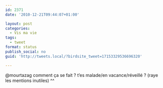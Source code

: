 ```yaml
---
id: 2371
date: '2010-12-21T09:44:07+01:00'

layout: post
categories:
  - Vis ma vie
tags:
  - tweet
format: status
publish_social: no
guid: 'http://tweets.local/?birdsite_tweet=17153329536696320'

---
```


@mourtazag comment ça se fait ? t’es malade/en vacance/réveillé ? (raye les mentions inutiles) ^^